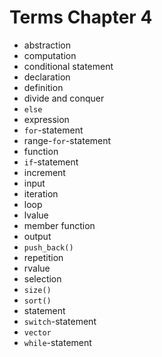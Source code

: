 # Terms Chapter 4

- abstraction
- computation
- conditional statement
- declaration
- definition
- divide and conquer
- `else`
- expression
- `for`-statement
- range-`for`-statement
- function
- `if`-statement
- increment
- input
- iteration
- loop
- lvalue
- member function
- output
- `push_back()`
- repetition
- rvalue
- selection
- `size()`
- `sort()`
- statement
- `switch`-statement
- `vector`
- `while`-statement